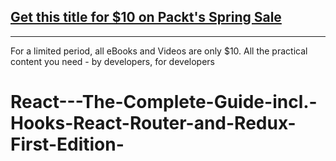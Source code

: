 ## [Get this title for $10 on Packt's Spring Sale](https://www.packt.com/V10776?utm_source=github&utm_medium=packt-github-repo&utm_campaign=spring_10_dollar_2022)
-----
For a limited period, all eBooks and Videos are only $10. All the practical content you need \- by developers, for developers

# React---The-Complete-Guide-incl.-Hooks-React-Router-and-Redux-First-Edition-